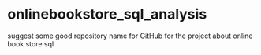 # onlinebookstore_sql_analysis
suggest some good repository name for GitHub for the project about online book store sql
